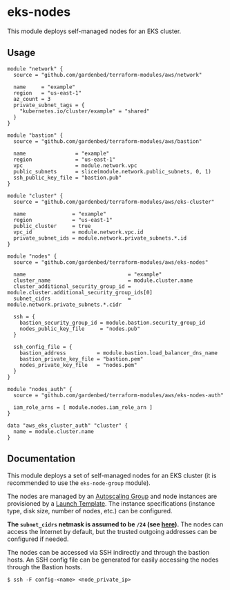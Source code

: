 # eks-nodes

This module deploys self-managed nodes for an EKS cluster.

## Usage

```hcl
module "network" {
  source = "github.com/gardenbed/terraform-modules/aws/network"

  name     = "example"
  region   = "us-east-1"
  az_count = 3
  private_subnet_tags = {
    "kubernetes.io/cluster/example" = "shared"
  }
}

module "bastion" {
  source = "github.com/gardenbed/terraform-modules/aws/bastion"

  name                = "example"
  region              = "us-east-1"
  vpc                 = module.network.vpc
  public_subnets      = slice(module.network.public_subnets, 0, 1)
  ssh_public_key_file = "bastion.pub"
}

module "cluster" {
  source = "github.com/gardenbed/terraform-modules/aws/eks-cluster"

  name               = "example"
  region             = "us-east-1"
  public_cluster     = true
  vpc_id             = module.network.vpc.id
  private_subnet_ids = module.network.private_subnets.*.id
}

module "nodes" {
  source = "github.com/gardenbed/terraform-modules/aws/eks-nodes"

  name                                 = "example"
  cluster_name                         = module.cluster.name
  cluster_additional_security_group_id = module.cluster.additional_security_group_ids[0]
  subnet_cidrs                         = module.network.private_subnets.*.cidr

  ssh = {
    bastion_security_group_id = module.bastion.security_group_id
    nodes_public_key_file     = "nodes.pub"
  }

  ssh_config_file = {
    bastion_address          = module.bastion.load_balancer_dns_name
    bastion_private_key_file = "bastion.pem"
    nodes_private_key_file   = "nodes.pem"
  }
}

module "nodes_auth" {
  source = "github.com/gardenbed/terraform-modules/aws/eks-nodes-auth"

  iam_role_arns = [ module.nodes.iam_role_arn ]
}

data "aws_eks_cluster_auth" "cluster" {
  name = module.cluster.name
}
```

## Documentation

This module deploys a set of self-managed nodes for an EKS cluster
(it is recommended to use the `eks-node-group` module).

The nodes are managed by an [Autoscaling Group](https://docs.aws.amazon.com/autoscaling/index.html) and
node instances are provisioned by a [Launch Template](https://docs.aws.amazon.com/AWSEC2/latest/UserGuide/ec2-launch-templates.html).
The instance specifications (instance type, disk size, number of nodes, etc.) can be configured.

**The `subnet_cidrs` netmask is assumed to be `/24` (see [here](./ssh.tf#25)).**
The nodes can access the Internet by default, but the trusted outgoing addresses can be configured if needed.

The nodes can be accessed via SSH indirectly and through the bastion hosts.
An SSH config file can be generated for easily accessing the nodes through the Bastion hosts.

    $ ssh -F config-<name> <node_private_ip>
